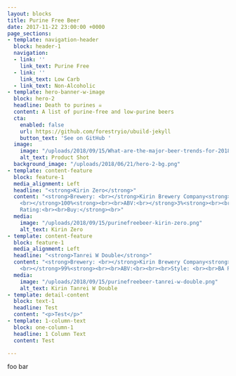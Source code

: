 ```yaml
---
layout: blocks
title: Purine Free Beer
date: 2017-11-22 23:00:00 +0000
page_sections:
- template: navigation-header
  block: header-1
  navigation:
  - link: ''
    link_text: Purine Free
  - link: ''
    link_text: Low Carb
  - link_text: Non-Alcoholic
- template: hero-banner-w-image
  block: hero-2
  headline: Death to purines ☠️
  content: A list of purine-free and low-purine beers
  cta:
    enabled: false
    url: https://github.com/forestryio/ubuild-jekyll
    button_text: 'See on GitHub '
  image:
    image: "/uploads/2018/09/15/What-are-the-major-beer-trends-for-2018_wrbm_large.jpg"
    alt_text: Product Shot
  background_image: "/uploads/2018/06/21/hero-2-bg.png"
- template: content-feature
  block: feature-1
  media_alignment: Left
  headline: "<strong>Kirin Zero</strong>"
  content: "<strong>Brewery: <br></strong>Kirin Brewery Company<strong><br><br>% Purine-free:
    <br></strong>100%<strong><br><br>ABV:<br></strong>3%<strong><br><br>Style: <br><br>BA
    Rating:<br><br>Buy:</strong><br>"
  media:
    image: "/uploads/2018/09/15/purinefreebeer-kirin-zero.png"
    alt_text: Kirin Zero
- template: content-feature
  block: feature-1
  media_alignment: Left
  headline: "<strong>Tanrei W Double</strong>"
  content: "<strong>Brewery: <br></strong>Kirin Brewery Company<strong><br><br>% Purine-free:
    <br></strong>99%<strong><br><br>ABV:<br><br><br>Style: <br><br>BA Rating:<br></strong>2/5<strong><br><br>Buy:</strong><br>"
  media:
    image: "/uploads/2018/09/15/purinefreebeer-tanrei-w-double.png"
    alt_text: Kirin Tanrei W Double
- template: detail-content
  block: text-1
  headline: Test
  content: "<p>Test</p>"
- template: 1-column-text
  block: one-column-1
  headline: 1 Column Text
  content: Test

---
```

foo bar